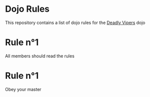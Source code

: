 Dojo Rules
==========

This repository contains a list of dojo rules for the [Deadly Vipers](https://github.com/deadlyvipers) dojo

# Rule n°1
All members should read the rules

# Rule n°1
Obey your master

